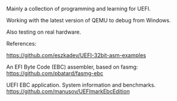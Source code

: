 Mainly a collection of programming and learning for UEFI.

Working with the latest version of QEMU to debug from Windows.

Also testing on real hardware.


References:

https://github.com/eszkadev/UEFI-32bit-asm-examples

An EFI Byte Code (EBC) assembler, based on fasmg:
https://github.com/pbatard/fasmg-ebc

UEFI EBC application. System information and benchmarks.
https://github.com/manusov/UEFImarkEbcEdition

